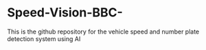 # Speed-Vision-BBC-
This is the github repository for the vehicle speed and number plate detection system using AI
